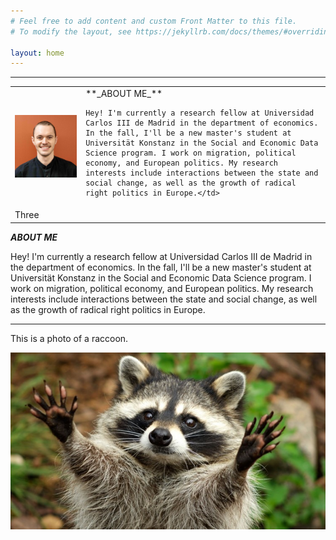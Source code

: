 ```yaml
---
# Feel free to add content and custom Front Matter to this file.
# To modify the layout, see https://jekyllrb.com/docs/themes/#overriding-theme-defaults

layout: home
---
```



-----

<table>
  <tr>
    <td> <img src="https://raw.githubusercontent.com/tylerjamesbrown7/tylerjamesbrown7.github.io/master/images/tb_photo.jpg" alt="tb_head"> </td>
    <td> **_ABOUT ME_** 
    
    Hey! I'm currently a research fellow at Universidad Carlos III de Madrid in the department of economics. In the fall, I'll be a new master's student at Universität Konstanz in the Social and Economic Data Science program. I work on migration, political economy, and European politics. My research interests include interactions between the state and social change, as well as the growth of radical right politics in Europe.</td>
    
  </tr>
  <tr>
    <td colspan="2">Three</td>
  </tr>
</table>



**_ABOUT ME_** 

Hey! I'm currently a research fellow at Universidad Carlos III de Madrid in the department of economics. In the fall, I'll be a new master's student at Universität Konstanz in the Social and Economic Data Science program. I work on migration, political economy, and European politics. My research interests include interactions between the state and social change, as well as the growth of radical right politics in Europe.

-----
This is a photo of a raccoon.

![raccoon](https://raw.githubusercontent.com/tylerjamesbrown7/tylerjamesbrown7.github.io/master/images/raccoon.jpg)


